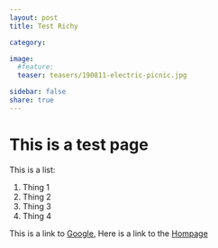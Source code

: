 ```yaml
---
layout: post
title: Test Richy

category: 

image:
  #feature: 
  teaser: teasers/190811-electric-picnic.jpg

sidebar: false
share: true
---
```


# This is a test page

This is a list:
1. Thing 1
2. Thing 2 
3. Thing 3
4. Thing 4

This is a link to [Google](https://www.google.com/), Here is a link to the [Hompage](/)






